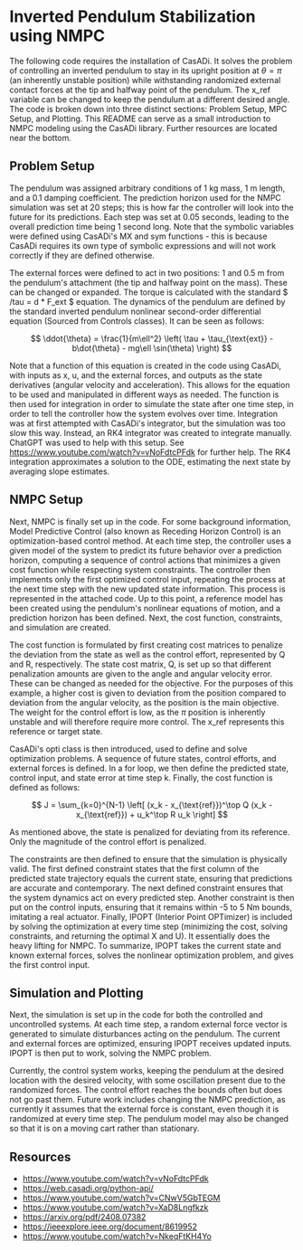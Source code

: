 # Inverted Pendulum Stabilization using NMPC

The following code requires the installation of CasADi. It solves the problem of controlling an inverted pendulum to stay in its upright position at $\theta = \pi$ (an inherently unstable position) while withstanding randomized external contact forces at the tip and halfway point of the pendulum. The x_ref variable can be changed to keep the pendulum at a different desired angle. The code is broken down into three distinct sections: Problem Setup, MPC Setup, and Plotting. This README can serve as a small introduction to NMPC modeling using the CasADi library. Further resources are located near the bottom.

## Problem Setup
The pendulum was assigned arbitrary conditions of 1 kg mass, 1 m length, and a 0.1 damping coefficient. The prediction horizon used for the NMPC simulation was set at 20 steps; this is how far the controller will look into the future for its predictions. Each step was set at 0.05 seconds, leading to the overall prediction time being 1 second long. Note that the symbolic variables were defined using CasADi's MX and sym functions - this is because CasADi requires its own type of symbolic expressions and will not work correctly if they are defined otherwise.

The external forces were defined to act in two positions: 1 and 0.5 m from the pendulum's attachment (the tip and halfway point on the mass). These can be changed or expanded. The torque is calculated with the standard $ /tau = d * F_ext $ equation. The dynamics of the pendulum are defined by the standard inverted pendulum nonlinear second-order differential equation (Sourced from Controls classes). It can be seen as follows:

$$
\ddot{\theta} = \frac{1}{m\ell^2} \left( \tau + \tau_{\text{ext}} - b\dot{\theta} - mg\ell \sin(\theta) \right)
$$

Note that a function of this equation is created in the code using CasADi, with inputs as x, u, and the external forces, and outputs as the state derivatives (angular velocity and acceleration). This allows for the equation to be used and manipulated in different ways as needed. The function is then used for integration in order to simulate the state after one time step, in order to tell the controller how the system evolves over time. Integration was at first attempted with CasADi's integrator, but the simulation was too slow this way. Instead, an RK4 integrator was created to integrate manually. ChatGPT was used to help with this setup. See https://www.youtube.com/watch?v=vNoFdtcPFdk for further help. The RK4 integration approximates a solution to the ODE, estimating the next state by averaging slope estimates.

## NMPC Setup
Next, NMPC is finally set up in the code. For some background information, Model Predictive Control (also known as Receding Horizon Control) is an optimization-based control method. At each time step, the controller uses a given model of the system to predict its future behavior over a prediction horizon, computing a sequence of control actions that minimizes a given cost function while respecting system constraints. The controller then implements only the first optimized control input, repeating the process at the next time step with the new updated state information. This process is represented in the attached code. Up to this point, a reference model has been created using the pendulum's nonlinear equations of motion, and a prediction horizon has been defined. Next, the cost function, constraints, and simulation are created.

The cost function is formulated by first creating cost matrices to penalize the deviation from the state as well as the control effort, represented by Q and R, respectively. The state cost matrix, Q, is set up so that different penalization amounts are given to the angle and angular velocity error. These can be changed as needed for the objective. For the purposes of this example, a higher cost is given to deviation from the position compared to deviation from the angular velocity, as the position is the main objective. The weight for the control effort is low, as the $\pi$ position is inherently unstable and will therefore require more control. The x_ref represents this reference or target state.

CasADi's opti class is then introduced, used to define and solve optimization problems. A sequence of future states, control efforts, and external forces is defined. In a for loop, we then define the predicted state, control input, and state error at time step k. Finally, the cost function is defined as follows:

$$
J = \sum_{k=0}^{N-1} \left[ (x_k - x_{\text{ref}})^\top Q (x_k - x_{\text{ref}}) + u_k^\top R u_k \right]
$$

As mentioned above, the state is penalized for deviating from its reference. Only the magnitude of the control effort is penalized.

The constraints are then defined to ensure that the simulation is physically valid. The first defined constraint states that the first column of the predicted state trajectory equals the current state, ensuring that predictions are accurate and contemporary. The next defined constraint ensures that the system dynamics act on every predicted step. Another constraint is then put on the control inputs, ensuring that it remains within -5 to 5 Nm bounds, imitating a real actuator. Finally, IPOPT (Interior Point OPTimizer) is included by solving the optimization at every time step (minimizing the cost, solving constraints, and returning the optimal X and U). It essentially does the heavy lifting for NMPC. To summarize, IPOPT takes the current state and known external forces, solves the nonlinear optimization problem, and gives the first control input. 

## Simulation and Plotting

Next, the simulation is set up in the code for both the controlled and uncontrolled systems. At each time step, a random external force vector is generated to simulate disturbances acting on the pendulum. The current and external forces are optimized, ensuring IPOPT receives updated inputs. IPOPT is then put to work, solving the NMPC problem. 

Currently, the control system works, keeping the pendulum at the desired location with the desired velocity, with some oscillation present due to the randomized forces. The control effort reaches the bounds often but does not go past them. Future work includes changing the NMPC prediction, as currently it assumes that the external force is constant, even though it is randomized at every time step. The pendulum model may also be changed so that it is on a moving cart rather than stationary.

## Resources 
- https://www.youtube.com/watch?v=vNoFdtcPFdk
- https://web.casadi.org/python-api/
- https://www.youtube.com/watch?v=CNwV5GbTEGM
- https://www.youtube.com/watch?v=XaD8Lngfkzk
- https://arxiv.org/pdf/2408.07382
- https://ieeexplore.ieee.org/document/8619952
- https://www.youtube.com/watch?v=NkeqFtKH4Yo
